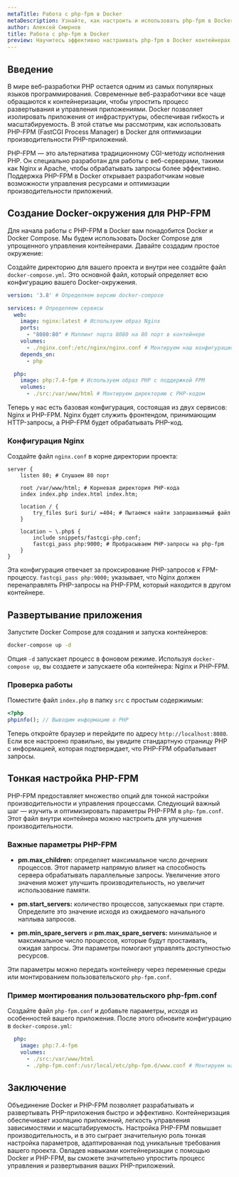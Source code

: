 ```yaml
---
metaTitle: Работа с php-fpm в Docker
metaDescription: Узнайте, как настроить и использовать php-fpm в Docker для оптимизации производительности веб-приложений. Эффективное развертывание PHP приложений с помощью контейнеризации.
author: Алексей Смирнов
title: Работа с php-fpm в Docker
preview: Научитесь эффективно настраивать php-fpm в Docker контейнерах. Пошаговые инструкции и практические примеры помогут вам оптимизировать работу ваших PHP-приложений.
---
```


## Введение

В мире веб-разработки PHP остается одним из самых популярных языков программирования. Современные веб-разработчики все чаще обращаются к контейнеризации, чтобы упростить процесс развертывания и управления приложениями. Docker позволяет изолировать приложения от инфраструктуры, обеспечивая гибкость и масштабируемость. В этой статье мы рассмотрим, как использовать PHP-FPM (FastCGI Process Manager) в Docker для оптимизации производительности PHP-приложений.

PHP-FPM — это альтернатива традиционному CGI-методу исполнения PHP. Он специально разработан для работы с веб-серверами, такими как Nginx и Apache, чтобы обрабатывать запросы более эффективно. Поддержка PHP-FPM в Docker открывает разработчикам новые возможности управления ресурсами и оптимизации производительности приложений.

## Создание Docker-окружения для PHP-FPM

Для начала работы с PHP-FPM в Docker вам понадобится Docker и Docker Compose. Мы будем использовать Docker Compose для упрощенного управления контейнерами. Давайте создадим простое окружение:

Создайте директорию для вашего проекта и внутри нее создайте файл `docker-compose.yml`. Это основной файл, который определяет всю конфигурацию вашего Docker-окружения.

```yml
version: '3.8' # Определяем версию docker-compose

services: # Определяем сервисы
  web: 
    image: nginx:latest # Используем образ Nginx
    ports:
      - "8080:80" # Маппинг порта 8080 на 80 порт в контейнере
    volumes:
      - ./nginx.conf:/etc/nginx/nginx.conf # Монтируем наш конфигурационный файл Nginx
    depends_on:
      - php

  php:
    image: php:7.4-fpm # Используем образ PHP с поддержкой FPM
    volumes:
      - ./src:/var/www/html # Монтируем директорию с PHP-кодом
```

Теперь у нас есть базовая конфигурация, состоящая из двух сервисов: Nginx и PHP-FPM. Nginx будет служить фронтендом, принимающим HTTP-запросы, а PHP-FPM будет обрабатывать PHP-код.

### Конфигурация Nginx

Создайте файл `nginx.conf` в корне директории проекта:

```nginx
server {
    listen 80; # Слушаем 80 порт

    root /var/www/html; # Корневая директория PHP-кода
    index index.php index.html index.htm;

    location / {
        try_files $uri $uri/ =404; # Пытаемся найти запрашиваемый файл
    }

    location ~ \.php$ {
        include snippets/fastcgi-php.conf;
        fastcgi_pass php:9000; # Пробрасываем PHP-запросы на php-fpm
    }
}
```

Эта конфигурация отвечает за проксирование PHP-запросов к FPM-процессу. `fastcgi_pass php:9000;` указывает, что Nginx должен перенаправлять PHP-запросы на PHP-FPM, который находится в другом контейнере.

## Развертывание приложения

Запустите Docker Compose для создания и запуска контейнеров:

```bash
docker-compose up -d
```

Опция `-d` запускает процесс в фоновом режиме. Используя `docker-compose up`, вы создаете и запускаете оба контейнера: Nginx и PHP-FPM.

### Проверка работы

Поместите файл `index.php` в папку `src` с простым содержимым:

```php
<?php
phpinfo(); // Выводим информацию о PHP
```

Теперь откройте браузер и перейдите по адресу `http://localhost:8080`. Если все настроено правильно, вы увидите стандартную страницу PHP с информацией, которая подтверждает, что PHP-FPM обрабатывает запросы.

## Тонкая настройка PHP-FPM

PHP-FPM предоставляет множество опций для тонкой настройки производительности и управления процессами. Следующий важный шаг — изучить и оптимизировать параметры PHP-FPM в `php-fpm.conf`. Этот файл внутри контейнера можно настроить для улучшения производительности.

### Важные параметры PHP-FPM

- **pm.max_children:** определяет максимальное число дочерних процессов. Этот параметр напрямую влияет на способность сервера обрабатывать параллельные запросы. Увеличение этого значения может улучшить производительность, но увеличит использование памяти.

- **pm.start_servers:** количество процессов, запускаемых при старте. Определите это значение исходя из ожидаемого начального наплыва запросов.

- **pm.min_spare_servers** и **pm.max_spare_servers:** минимальное и максимальное число процессов, которые будут простаивать, ожидая запросы. Эти параметры помогают управлять доступностью ресурсов.

Эти параметры можно передать контейнеру через переменные среды или монтированием пользовательского `php-fpm.conf`.

### Пример монтирования пользовательского php-fpm.conf

Создайте файл `php-fpm.conf` и добавьте параметры, исходя из особенностей вашего приложения. После этого обновите конфигурацию в `docker-compose.yml`:

```yml
  php:
    image: php:7.4-fpm
    volumes:
      - ./src:/var/www/html
      - ./php-fpm.conf:/usr/local/etc/php-fpm.d/www.conf # Монтируем наш конфигурационный файл PHP-FPM
```

## Заключение

Объединение Docker и PHP-FPM позволяет разрабатывать и развертывать PHP-приложения быстро и эффективно. Контейнеризация обеспечивает изоляцию приложений, легкость управления зависимостями и масштабируемость. Настройка PHP-FPM повышает производительность, и в это сыграет значительную роль тонкая настройка параметров, адаптированная под уникальные требования вашего проекта. Овладев навыками контейнеризации с помощью Docker и PHP-FPM, вы сможете значительно упростить процесс управления и развертывания ваших PHP-приложений.